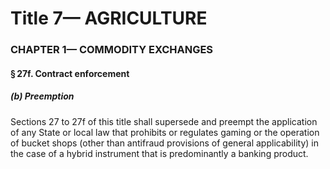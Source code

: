 
# Title 7— AGRICULTURE
### CHAPTER 1— COMMODITY EXCHANGES
#### § 27f. Contract enforcement
##### (b) Preemption

Sections 27 to 27f of this title shall supersede and preempt the application of any State or local law that prohibits or regulates gaming or the operation of bucket shops (other than antifraud provisions of general applicability) in the case of a hybrid instrument that is predominantly a banking product.
